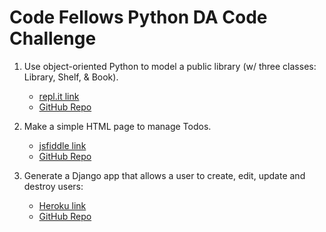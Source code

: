 # Code Fellows Python DA Code Challenge

1.  Use object-oriented Python to model a public library
    (w/ three classes: Library, Shelf, & Book).
    * [repl.it link](http://repl.it/pC3/2)
    * [GitHub Repo](https://github.com/jonathanstallings/cf-library)    

2.  Make a simple HTML page to manage Todos.
    * [jsfiddle link](https://jsfiddle.net/jonathanstallings/xcxpL6x6/10/)
    * [GitHub Repo](https://github.com/jonathanstallings/cf-todo)  

3.  Generate a Django app that allows a user to create, edit, update and destroy users:
    * [Heroku link](https://polar-wildwood-9174.herokuapp.com/)
    * [GitHub Repo](https://github.com/jonathanstallings/cf-django)  
